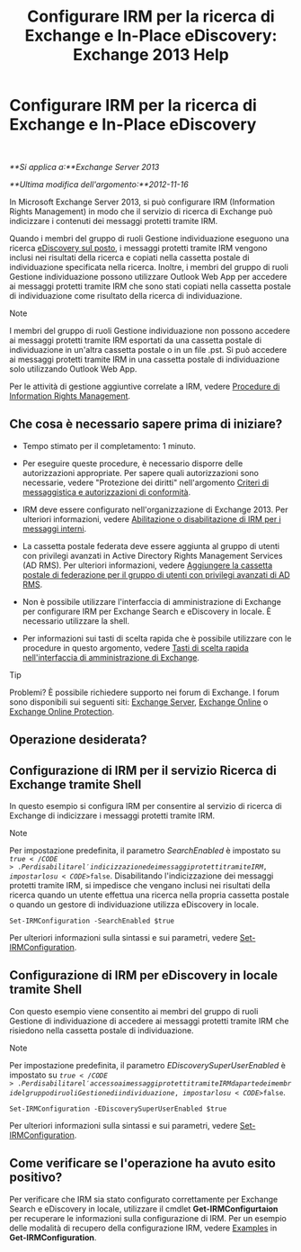 ﻿---
title: 'Configurare IRM per la ricerca di Exchange e In-Place eDiscovery: Exchange 2013 Help'
TOCTitle: Configurare IRM per la ricerca di Exchange e In-Place eDiscovery
ms:assetid: d96790e9-93ad-4a56-b90f-2dbfa2f2073c
ms:mtpsurl: https://technet.microsoft.com/it-it/library/Gg588319(v=EXCHG.150)
ms:contentKeyID: 50481822
ms.date: 05/22/2018
mtps_version: v=EXCHG.150
ms.translationtype: MT
---

# Configurare IRM per la ricerca di Exchange e In-Place eDiscovery

 

_**Si applica a:**Exchange Server 2013_

_**Ultima modifica dell'argomento:**2012-11-16_

In Microsoft Exchange Server 2013, si può configurare IRM (Information Rights Management) in modo che il servizio di ricerca di Exchange può indicizzare i contenuti dei messaggi protetti tramite IRM.

Quando i membri del gruppo di ruoli Gestione individuazione eseguono una ricerca [eDiscovery sul posto](in-place-ediscovery-exchange-2013-help.md), i messaggi protetti tramite IRM vengono inclusi nei risultati della ricerca e copiati nella cassetta postale di individuazione specificata nella ricerca. Inoltre, i membri del gruppo di ruoli Gestione individuazione possono utilizzare Outlook Web App per accedere ai messaggi protetti tramite IRM che sono stati copiati nella cassetta postale di individuazione come risultato della ricerca di individuazione.


> [!NOTE]
> I membri del gruppo di ruoli Gestione individuazione non possono accedere ai messaggi protetti tramite IRM esportati da una cassetta postale di individuazione in un'altra cassetta postale o in un file .pst. Si può accedere ai messaggi protetti tramite IRM in una cassetta postale di individuazione solo utilizzando Outlook Web App.



Per le attività di gestione aggiuntive correlate a IRM, vedere [Procedure di Information Rights Management](information-rights-management-procedures-exchange-2013-help.md).

## Che cosa è necessario sapere prima di iniziare?

  - Tempo stimato per il completamento: 1 minuto.

  - Per eseguire queste procedure, è necessario disporre delle autorizzazioni appropriate. Per sapere quali autorizzazioni sono necessarie, vedere "Protezione dei diritti" nell'argomento [Criteri di messaggistica e autorizzazioni di conformità](messaging-policy-and-compliance-permissions-exchange-2013-help.md).

  - IRM deve essere configurato nell'organizzazione di Exchange 2013. Per ulteriori informazioni, vedere [Abilitazione o disabilitazione di IRM per i messaggi interni](enable-or-disable-irm-for-internal-messages-exchange-2013-help.md).

  - La cassetta postale federata deve essere aggiunta al gruppo di utenti con privilegi avanzati in Active Directory Rights Management Services (AD RMS). Per ulteriori informazioni, vedere [Aggiungere la cassetta postale di federazione per il gruppo di utenti con privilegi avanzati di AD RMS](add-the-federation-mailbox-to-the-ad-rms-super-users-group-exchange-2013-help.md).

  - Non è possibile utilizzare l'interfaccia di amministrazione di Exchange per configurare IRM per Exchange Search e eDiscovery in locale. È necessario utilizzare la shell.

  - Per informazioni sui tasti di scelta rapida che è possibile utilizzare con le procedure in questo argomento, vedere [Tasti di scelta rapida nell'interfaccia di amministrazione di Exchange](keyboard-shortcuts-in-the-exchange-admin-center-exchange-online-protection-help.md).


> [!TIP]
> Problemi? È possibile richiedere supporto nei forum di Exchange. I forum sono disponibili sui seguenti siti: <A href="https://go.microsoft.com/fwlink/p/?linkid=60612">Exchange Server</A>, <A href="https://go.microsoft.com/fwlink/p/?linkid=267542">Exchange Online</A> o <A href="https://go.microsoft.com/fwlink/p/?linkid=285351">Exchange Online Protection</A>.



## Operazione desiderata?

## Configurazione di IRM per il servizio Ricerca di Exchange tramite Shell

In questo esempio si configura IRM per consentire al servizio di ricerca di Exchange di indicizzare i messaggi protetti tramite IRM.


> [!NOTE]
> Per impostazione predefinita, il parametro <EM>SearchEnabled</EM> è impostato su <CODE>$true</CODE>. Per disabilitare l'indicizzazione dei messaggi protetti tramite IRM, impostarlo su <CODE>$false</CODE>. Disabilitando l'indicizzazione dei messaggi protetti tramite IRM, si impedisce che vengano inclusi nei risultati della ricerca quando un utente effettua una ricerca nella propria cassetta postale o quando un gestore di individuazione utilizza eDiscovery in locale.



    Set-IRMConfiguration -SearchEnabled $true

Per ulteriori informazioni sulla sintassi e sui parametri, vedere [Set-IRMConfiguration](https://technet.microsoft.com/it-it/library/dd979792\(v=exchg.150\)).

## Configurazione di IRM per eDiscovery in locale tramite Shell

Con questo esempio viene consentito ai membri del gruppo di ruoli Gestione di individuazione di accedere ai messaggi protetti tramite IRM che risiedono nella cassetta postale di individuazione.


> [!NOTE]
> Per impostazione predefinita, il parametro <EM>EDiscoverySuperUserEnabled</EM> è impostato su <CODE>$true</CODE>. Per disabilitare l'accesso ai messaggi protetti tramite IRM da parte dei membri del gruppo di ruoli Gestione di individuazione, impostarlo su <CODE>$false</CODE>.



    Set-IRMConfiguration -EDiscoverySuperUserEnabled $true

Per ulteriori informazioni sulla sintassi e sui parametri, vedere [Set-IRMConfiguration](https://technet.microsoft.com/it-it/library/dd979792\(v=exchg.150\)).

## Come verificare se l'operazione ha avuto esito positivo?

Per verificare che IRM sia stato configurato correttamente per Exchange Search e eDiscovery in locale, utilizzare il cmdlet **Get-IRMConfigurtaion** per recuperare le informazioni sulla configurazione di IRM. Per un esempio delle modalità di recupero della configurazione IRM, vedere [Examples](https://technet.microsoft.com/it-it/e1821219-fe18-4642-a9c2-58eb0aadd61a\(exchg.150\)#examples) in **Get-IRMConfiguration**.

